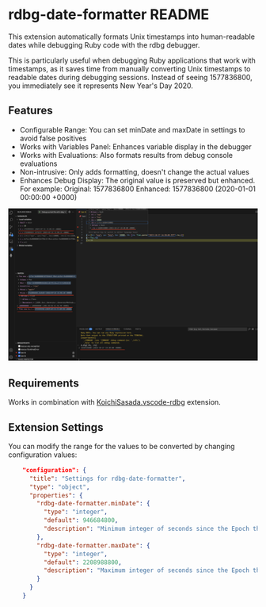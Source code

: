 # rdbg-date-formatter README

This extension automatically formats Unix timestamps into human-readable dates while debugging Ruby code with the rdbg debugger.

This is particularly useful when debugging Ruby applications that work with timestamps, as it saves time from manually converting Unix timestamps to readable dates during debugging sessions. Instead of seeing 1577836800, you immediately see it represents New Year's Day 2020.


## Features

* Configurable Range: You can set minDate and maxDate in settings to avoid false positives
* Works with Variables Panel: Enhances variable display in the debugger
* Works with Evaluations: Also formats results from debug console evaluations
* Non-intrusive: Only adds formatting, doesn't change the actual values
* Enhances Debug Display: The original value is preserved but enhanced. For example:
Original: 1577836800
Enhanced: 1577836800 (2020-01-01 00:00:00 +0000)


![demo](images/demo.png)

## Requirements

Works in combination with [KoichiSasada.vscode-rdbg](https://marketplace.visualstudio.com/items?itemName=KoichiSasada.vscode-rdbg) extension.

## Extension Settings

You can modify the range for the values to be converted by changing configuration values:
```json 
    "configuration": {
      "title": "Settings for rdbg-date-formatter",
      "type": "object",
      "properties": {
        "rdbg-date-formatter.minDate": {
          "type": "integer",
          "default": 946684800,
          "description": "Minimum integer of seconds since the Epoch that should be considered as a date. Default value is /**2000.01.01*/ == 946684800"
        },
        "rdbg-date-formatter.maxDate": {
          "type": "integer",
          "default": 2208988800,
          "description": "Maximum integer of seconds since the Epoch that should be considered as a date. Default value is /**2071.09.08*/ == 2208988800" 
        }
      }
    }
``` 


